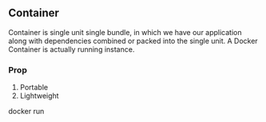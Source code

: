 ## Container
Container is single unit single bundle, in which we have our application along with dependencies combined or packed into the single unit.
A Docker Container is actually running instance.

### Prop
1. Portable
2. Lightweight

docker run 